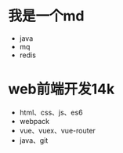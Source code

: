 # 我是一个md

- java
- mq
- redis

# web前端开发14k

- html、css、js、es6
- webpack
- vue、vuex、vue-router
- java、git

